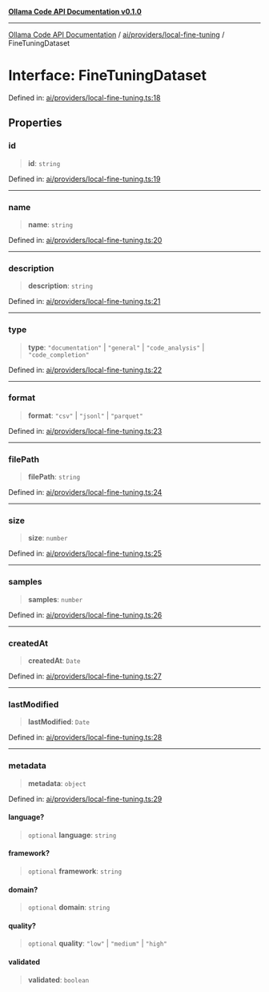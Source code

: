 [**Ollama Code API Documentation v0.1.0**](../../../../README.md)

***

[Ollama Code API Documentation](../../../../modules.md) / [ai/providers/local-fine-tuning](../README.md) / FineTuningDataset

# Interface: FineTuningDataset

Defined in: [ai/providers/local-fine-tuning.ts:18](https://github.com/erichchampion/ollama-code/blob/3ba5f33b3e9ed162574fb0c1b20bfa222984db0a/ollama-code/src/ai/providers/local-fine-tuning.ts#L18)

## Properties

### id

> **id**: `string`

Defined in: [ai/providers/local-fine-tuning.ts:19](https://github.com/erichchampion/ollama-code/blob/3ba5f33b3e9ed162574fb0c1b20bfa222984db0a/ollama-code/src/ai/providers/local-fine-tuning.ts#L19)

***

### name

> **name**: `string`

Defined in: [ai/providers/local-fine-tuning.ts:20](https://github.com/erichchampion/ollama-code/blob/3ba5f33b3e9ed162574fb0c1b20bfa222984db0a/ollama-code/src/ai/providers/local-fine-tuning.ts#L20)

***

### description

> **description**: `string`

Defined in: [ai/providers/local-fine-tuning.ts:21](https://github.com/erichchampion/ollama-code/blob/3ba5f33b3e9ed162574fb0c1b20bfa222984db0a/ollama-code/src/ai/providers/local-fine-tuning.ts#L21)

***

### type

> **type**: `"documentation"` \| `"general"` \| `"code_analysis"` \| `"code_completion"`

Defined in: [ai/providers/local-fine-tuning.ts:22](https://github.com/erichchampion/ollama-code/blob/3ba5f33b3e9ed162574fb0c1b20bfa222984db0a/ollama-code/src/ai/providers/local-fine-tuning.ts#L22)

***

### format

> **format**: `"csv"` \| `"jsonl"` \| `"parquet"`

Defined in: [ai/providers/local-fine-tuning.ts:23](https://github.com/erichchampion/ollama-code/blob/3ba5f33b3e9ed162574fb0c1b20bfa222984db0a/ollama-code/src/ai/providers/local-fine-tuning.ts#L23)

***

### filePath

> **filePath**: `string`

Defined in: [ai/providers/local-fine-tuning.ts:24](https://github.com/erichchampion/ollama-code/blob/3ba5f33b3e9ed162574fb0c1b20bfa222984db0a/ollama-code/src/ai/providers/local-fine-tuning.ts#L24)

***

### size

> **size**: `number`

Defined in: [ai/providers/local-fine-tuning.ts:25](https://github.com/erichchampion/ollama-code/blob/3ba5f33b3e9ed162574fb0c1b20bfa222984db0a/ollama-code/src/ai/providers/local-fine-tuning.ts#L25)

***

### samples

> **samples**: `number`

Defined in: [ai/providers/local-fine-tuning.ts:26](https://github.com/erichchampion/ollama-code/blob/3ba5f33b3e9ed162574fb0c1b20bfa222984db0a/ollama-code/src/ai/providers/local-fine-tuning.ts#L26)

***

### createdAt

> **createdAt**: `Date`

Defined in: [ai/providers/local-fine-tuning.ts:27](https://github.com/erichchampion/ollama-code/blob/3ba5f33b3e9ed162574fb0c1b20bfa222984db0a/ollama-code/src/ai/providers/local-fine-tuning.ts#L27)

***

### lastModified

> **lastModified**: `Date`

Defined in: [ai/providers/local-fine-tuning.ts:28](https://github.com/erichchampion/ollama-code/blob/3ba5f33b3e9ed162574fb0c1b20bfa222984db0a/ollama-code/src/ai/providers/local-fine-tuning.ts#L28)

***

### metadata

> **metadata**: `object`

Defined in: [ai/providers/local-fine-tuning.ts:29](https://github.com/erichchampion/ollama-code/blob/3ba5f33b3e9ed162574fb0c1b20bfa222984db0a/ollama-code/src/ai/providers/local-fine-tuning.ts#L29)

#### language?

> `optional` **language**: `string`

#### framework?

> `optional` **framework**: `string`

#### domain?

> `optional` **domain**: `string`

#### quality?

> `optional` **quality**: `"low"` \| `"medium"` \| `"high"`

#### validated

> **validated**: `boolean`

